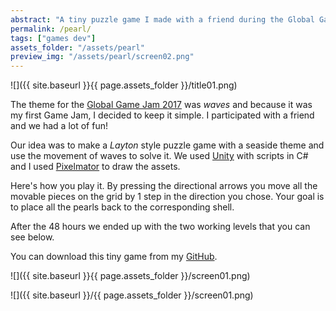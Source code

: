 ```yaml
---
abstract: "A tiny puzzle game I made with a friend during the Global Game Jam 2017."
permalink: /pearl/
tags: ["games dev"]
assets_folder: "/assets/pearl"
preview_img: "/assets/pearl/screen02.png"
---
```


![]({{ site.baseurl }}{{ page.assets_folder }}/title01.png)

The theme for the [Global Game Jam 2017](https://globalgamejam.org/) was *waves* and because it was my first Game Jam, I decided to keep it simple. I participated with a friend and we had a lot of fun!

Our idea was to make a *Layton* style puzzle game with a seaside theme and use the movement of waves to solve it. We used [Unity](https://unity3d.com/) with scripts in C# and I used [Pixelmator](http://www.pixelmator.com/) to draw the assets.

Here's how you play it. By pressing the directional arrows you move all the movable pieces on the grid by 1 step in the direction you chose. Your goal is to place all the pearls back to the corresponding shell.

After the 48 hours we ended up with the two working levels that you can see below.

You can download this tiny game from my [GitHub](https://github.com/MarcoMoroni/ShellPuzzle).

![]({{ site.baseurl }}{{ page.assets_folder }}/screen01.png)

![]({{ site.baseurl }}/{{ page.assets_folder }}/screen01.png)
